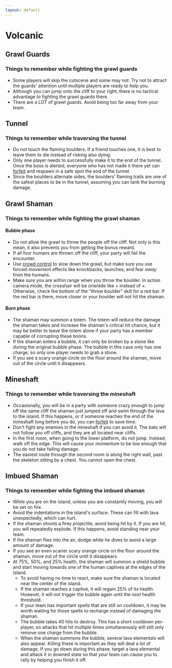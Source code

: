 ```yaml
---
layout: default
---
```


# Volcanic

## Grawl Guards

### Things to remember while fighting the grawl guards

- Some players will skip the cutscene and some may not. Try not to attract the guards' attention until multiple players are ready to help you.
- Although you can jump onto the cliff to your right, there is no tactical advantage to fighting the grawl guards there.
- There are a LOT of grawl guards. Avoid being too far away from your team.

## Tunnel

### Things to remember while traversing the tunnel

- Do not touch the flaming boulders. If a friend touches one, it is best to leave them to die instead of risking also dying.
- Only one player needs to successfully make it to the end of the tunnel. Once the boss is alerted, everyone who has not made it there yet can [forfeit](/mechanics/forfeit.html) and respawn in a safe spot the end of the tunnel.
- Since the boulders alternate sides, the boulders' flaming trails are one of the safest places to be in the tunnel, assuming you can tank the burning damage.

## Grawl Shaman

### Things to remember while fighting the grawl shaman

#### Bubble phase

- Do not allow the grawl to throw the people off the cliff. Not only is this mean, it also prevents you from getting the bonus reward.
- If all four humans are thrown off the cliff, your party will fail the encounter.
- Use [crowd control](/mechanics/crowd-control.html) to slow down the grawl, but make sure you use forced-movement effects like knockbacks, launches, and fear *away* from the humans.
- Make sure you are within range when you throw the boulder. In action camera mode, the crosshair will be orientde like + instead of &times;. Otherwise, check the bottom of the "throw boulder" skill for a red bar. If the red bar is there, move closer or your boulder will not hit the shaman.

#### Burn phase

- The shaman may summon a totem. The totem will reduce the damage the shaman takes and increase the shaman's critical hit chance, but it may be better to leave the totem alone if your party has a member capable of corrupting these boons.
- If the shaman enters a bubble, it can only be broken by a stone like during the original bubble phase. The bubble in this case only has one charge, so only one player needs to grab a stone.
- If you see a scary orange circle on the floor around the shaman, move out of the circle until it disappears.

## Mineshaft

### Things to remember while traversing the mineshaft

- Occasionally, you will be in a party with someone crazy enough to jump off the same cliff the shaman just jumped off and swim through the lava to the island. If this happens, or if someone reaches the end of the mineshaft long before you do, you can [forfeit](/mechanics/forfeit.html) to save time.
- Don't fight any enemies in the mineshaft if you can avoid it. The bats will not follow you off cliffs, and they are all located near cliffs.
- In the first room, when going to the lower platform, do not jump. Instead, walk off the edge. This will cause your momentum to be low enough that you do not take falling damage.
- The easiest route through the second room is along the right wall, past the skeleton sitting by a chest. You cannot open the chest.

## Imbued Shaman

### Things to remember while fighting the imbued shaman

- While you are on the island, unless you are constantly moving, you will be set on fire.
- Avoid the indentations in the island's surface. These can fill with lava unexpectedly, which can hurt.
- If the shaman shoots a firey projectile, avoid being hit by it. If you are hit, you will repeatedly explode. If this happens, avoid standing near your team.
- If the shaman flies into the air, dodge while he dives to avoid a large amount of damage.
- If you see an even scarier scary orange circle on the floor around the shaman, move out of the circle until it disappears.
- At 75%, 50%, and 25% health, the shaman will summon a shield bubble and start moving towards one of the human captives at the edges of the island.
  - To avoid having no time to react, make sure the shaman is located near the center of the island.
  - If the shaman reaches a captive, it will regain 25% of its health. However, it will not trigger the bubble again until the *next* health threshold.
  - If your team has important spells that are still on cooldown, it may be worth waiting for those spells to recharge instead of damaging the shaman.
  - The bubble takes 40 hits to destroy. This has a short cooldown per-player, so attacks that hit multiple times simultaneously will still only remove one charge from the bubble.
  - When the shaman summons the bubble, several lava elementals will also appear. Killing these is important as they will deal a lot of damage. If you go down during this phase, target a lava elemental and attack it in downed state so that your team can cause you to rally by helping you finish it off.
